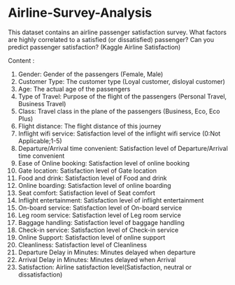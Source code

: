 # Airline-Survey-Analysis

This dataset contains an airline passenger satisfaction survey. What factors are highly correlated to a satisfied (or dissatisfied) passenger? Can you predict passenger satisfaction? (Kaggle Airline Satisfaction)

Content :

1) Gender: Gender of the passengers (Female, Male)
2) Customer Type: The customer type (Loyal customer, disloyal customer)
3) Age: The actual age of the passengers
4) Type of Travel: Purpose of the flight of the passengers (Personal Travel, Business Travel)
5) Class: Travel class in the plane of the passengers (Business, Eco, Eco Plus)
6) Flight distance: The flight distance of this journey
7) Inflight wifi service: Satisfaction level of the inflight wifi service (0:Not Applicable;1-5)
8) Departure/Arrival time convenient: Satisfaction level of Departure/Arrival time convenient
9) Ease of Online booking: Satisfaction level of online booking
10) Gate location: Satisfaction level of Gate location
11) Food and drink: Satisfaction level of Food and drink
12) Online boarding: Satisfaction level of online boarding
13) Seat comfort: Satisfaction level of Seat comfort
14) Inflight entertainment: Satisfaction level of inflight entertainment
15) On-board service: Satisfaction level of On-board service
16) Leg room service: Satisfaction level of Leg room service
17) Baggage handling: Satisfaction level of baggage handling
18) Check-in service: Satisfaction level of Check-in service
19) Online Support: Satisfaction level of online support
20) Cleanliness: Satisfaction level of Cleanliness
21) Departure Delay in Minutes: Minutes delayed when departure
22) Arrival Delay in Minutes: Minutes delayed when Arrival
23) Satisfaction: Airline satisfaction level(Satisfaction, neutral or dissatisfaction)
